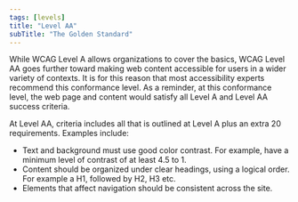 ```yaml
---
tags: [levels]
title: "Level AA"
subTitle: "The Golden Standard"
---
```


While WCAG Level A allows organizations to cover the basics, WCAG Level AA goes further toward making web content accessible for users in a wider variety of contexts. It is for this reason that most accessibility experts recommend this conformance level. As a reminder, at this conformance level, the web page and content would satisfy all Level A and Level AA success criteria.

At Level AA, criteria includes all that is outlined at Level A plus an extra 20 requirements. Examples include:

- Text and background must use good color contrast. For example, have a minimum level of contrast of at least 4.5 to 1.
- Content should be organized under clear headings, using a logical order. For example a H1, followed by H2, H3 etc.
- Elements that affect navigation should be consistent across the site.
